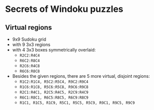 # Secrets of Windoku puzzles
## Virtual regions
* 9x9 Sudoku grid
* with 9 3x3 regions
* with 4 3x3 boxes symmetrically overlaid:
  * `R2C2:R4C4`
  * `R6C2:R8C4`
  * `R2C6:R4C8`
  * `R6C6:R8C8`
* Besides the given regions, there are 5 more virtual, disjoint regions:
  * `R1C2:R1C4, R5C2:R5C4, R9C2:R9C4`
  * `R1C6:R1C8, R5C6:R5C8, R9C6:R9C8`
  * `R2C1:R4C1, R2C5:R4C5, R2C9:R4C9`
  * `R6C1:R8C1, R6C5:R8C5, R6C9:R8C9`
  * `R1C1, R1C5, R1C9, R5C1, R5C5, R5C9, R9C1, R9C5, R9C9`
